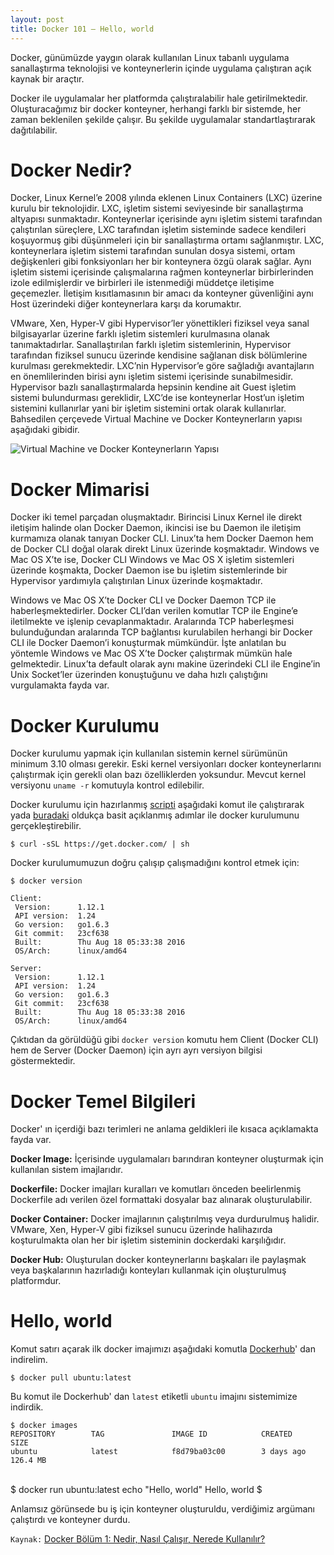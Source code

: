 ```yaml
---
layout: post
title: Docker 101 – Hello, world 
---
```


Docker, günümüzde yaygın olarak kullanılan Linux tabanlı uygulama sanallaştırma teknolojisi ve konteynerlerin içinde uygulama çalıştıran açık kaynak bir araçtır.

Docker ile uygulamalar her platformda çalıştıralabilir hale getirilmektedir. Oluşturacağımız bir docker konteyner, herhangi farklı bir sistemde, her zaman beklenilen şekilde çalışır. Bu şekilde uygulamalar standartlaştırarak dağıtılabilir.

# Docker Nedir?

Docker, Linux Kernel’e 2008 yılında eklenen Linux Containers (LXC) üzerine kurulu bir teknolojidir. LXC, işletim sistemi seviyesinde bir sanallaştırma altyapısı sunmaktadır. Konteynerlar içerisinde aynı işletim sistemi tarafından çalıştırılan süreçlere, LXC tarafından işletim sisteminde sadece kendileri koşuyormuş gibi düşünmeleri için bir sanallaştırma ortamı sağlanmıştır. LXC, konteynerlara işletim sistemi tarafından sunulan dosya sistemi, ortam değişkenleri gibi fonksiyonları her bir konteynera özgü olarak sağlar. Aynı işletim sistemi içerisinde çalışmalarına rağmen konteynerlar birbirlerinden izole edilmişlerdir ve birbirleri ile istenmediği müddetçe iletişime geçemezler. İletişim kısıtlamasının bir amacı da konteyner güvenliğini aynı Host üzerindeki diğer konteynerlara karşı da korumaktır. 

VMware, Xen, Hyper-V gibi Hypervisor’ler yönettikleri fiziksel veya sanal bilgisayarlar üzerine farklı işletim sistemleri kurulmasına olanak tanımaktadırlar.   Sanallaştırılan farklı işletim sistemlerinin, Hypervisor tarafından fiziksel sunucu üzerinde kendisine sağlanan disk bölümlerine kurulması gerekmektedir. LXC’nin Hypervisor’e göre sağladığı avantajların en önemlilerinden birisi aynı işletim sistemi içerisinde sunabilmesidir. Hypervisor bazlı sanallaştırmalarda hepsinin kendine ait Guest işletim sistemi bulundurması gereklidir, LXC’de ise konteynerlar Host’un işletim sistemini kullanırlar yani bir işletim sistemini ortak olarak kullanırlar. Bahsedilen çerçevede Virtual Machine ve Docker Konteynerların yapısı aşağıdaki gibidir.


![Virtual Machine ve Docker Konteynerların Yapısı](https://cdn-images-1.medium.com/max/800/1*mRtoTgig9_0ayvF_z77pGg.png)


# Docker Mimarisi


Docker iki temel parçadan oluşmaktadır. Birincisi Linux Kernel ile direkt iletişim halinde olan Docker Daemon, ikincisi ise bu Daemon ile iletişim kurmamıza olanak tanıyan Docker CLI. Linux’ta hem Docker Daemon hem de Docker CLI doğal olarak direkt Linux üzerinde koşmaktadır. Windows ve Mac OS X’te ise, Docker CLI Windows ve Mac OS X işletim sistemleri üzerinde koşmakta, Docker Daemon ise bu işletim sistemlerinde bir Hypervisor yardımıyla çalıştırılan Linux üzerinde koşmaktadır.

Windows ve Mac OS X’te Docker CLI ve Docker Daemon TCP ile haberleşmektedirler. Docker CLI’dan verilen komutlar TCP ile Engine’e iletilmekte ve işlenip cevaplanmaktadır. Aralarında TCP haberleşmesi bulunduğundan aralarında TCP bağlantısı kurulabilen herhangi bir Docker CLI ile Docker Daemon’i konuşturmak mümkündür. İşte anlatılan bu yöntemle Windows ve Mac OS X’te Docker çalıştırmak mümkün hale gelmektedir. Linux’ta default olarak aynı makine üzerindeki CLI ile Engine’in Unix Socket’ler üzerinden konuştuğunu ve daha hızlı çalıştığını vurgulamakta fayda var.



# Docker Kurulumu

Docker kurulumu yapmak için kullanılan sistemin kernel sürümünün minimum 3.10 olması gerekir. Eski kernel versiyonları docker konteynerlarını çalıştırmak için gerekli olan bazı özelliklerden yoksundur. Mevcut kernel versiyonu  `uname -r` komutuyla kontrol edilebilir.

Docker kurulumu için hazırlanmış [scripti](https://get.docker.com/) aşağıdaki komut ile  çalıştırarak yada [buradaki](https://docs.docker.com/engine/installation/)  oldukça basit açıklanmış adımlar ile docker kurulumunu gerçekleştirebilir.

	$ curl -sSL https://get.docker.com/ | sh

Docker kurulumumuzun doğru çalışıp çalışmadığını kontrol etmek için:

	$ docker version
    
	Client:
	 Version:      1.12.1
	 API version:  1.24
	 Go version:   go1.6.3
	 Git commit:   23cf638
	 Built:        Thu Aug 18 05:33:38 2016
	 OS/Arch:      linux/amd64

	Server:
	 Version:      1.12.1
	 API version:  1.24
	 Go version:   go1.6.3
	 Git commit:   23cf638
	 Built:        Thu Aug 18 05:33:38 2016
	 OS/Arch:      linux/amd64

Çıktıdan da görüldüğü gibi `docker version` komutu hem Client (Docker CLI) hem de Server (Docker Daemon) için ayrı ayrı versiyon bilgisi göstermektedir.

# Docker Temel Bilgileri

Docker' ın içerdiği bazı terimleri ne anlama geldikleri ile kısaca açıklamakta fayda var.

**Docker Image:** İçerisinde uygulamaları barındıran konteyner oluşturmak için kullanılan sistem imajlarıdır.

**Dockerfile:** Docker imajları kuralları ve komutları önceden beelirlenmiş Dockerfile adı verilen özel formattaki dosyalar baz alınarak oluşturulabilir.

**Docker Container:** Docker imajlarının çalıştırılmış veya durdurulmuş halidir. VMware, Xen, Hyper-V gibi fiziksel sunucu üzerinde halihazırda koşturulmakta olan her bir işletim sisteminin  dockerdaki karşılığıdır.

**Docker Hub:** Oluşturulan docker konteynerlarını başkaları ile paylaşmak veya başkalarının hazırladığı konteyları kullanmak için oluşturulmuş platformdur.


# Hello, world

Komut satırı açarak ilk docker imajımızı aşağıdaki komutla [Dockerhub](https://hub.docker.com/)' dan indirelim.

	$ docker pull ubuntu:latest
    
Bu komut ile Dockerhub' dan `latest` etiketli `ubuntu` imajını sistemimize indirdik.

	$ docker images  
	REPOSITORY        TAG               IMAGE ID            CREATED            SIZE
	ubuntu            latest            f8d79ba03c00        3 days ago        126.4 MB
	
<br>
	$ docker run ubuntu:latest echo "Hello, world"
	Hello, world
	$

Anlamsız görünsede bu iş için konteyner oluşturuldu, verdiğimiz argümanı çalıştırdı ve konteyner durdu. 

`Kaynak:` [Docker Bölüm 1: Nedir, Nasıl Çalışır, Nerede Kullanılır?](http://www.gokhansengun.com/docker-nedir-nasil-calisir-nerede-kullanilir/)

